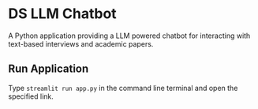 # DS LLM Chatbot
A Python application providing a LLM powered chatbot for interacting with text-based interviews and academic papers.

## Run Application
Type `streamlit run app.py` in the command line terminal and open the specified link.
